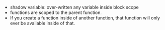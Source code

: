 
- shadow variable: over-written any variable inside block scope 
- functions are scoped to the parent function.
- If you create a function inside of another function, that function will only ever be available inside of that.
